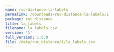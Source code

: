 ```yaml
---
name: ruc-distance-la-labels
permalink: /downloads/ruc-distance-la-labels/1
package: ruc_distance
title: la_labels
filename: la_labels.csv
version: '1'
full_version: 1.0.0
file: /data/ruc_distance/1/la_labels.csv
---
```

